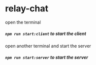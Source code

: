 # relay-chat

open the terminal
##### `npm run start:client` to start the client

open another terminal and start the server
##### `npm run start:server` to start the server
